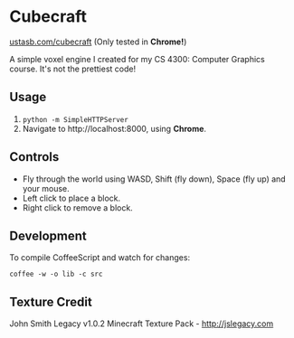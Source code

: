 # Cubecraft

[ustasb.com/cubecraft](http://ustasb.com/cubecraft) (Only tested in **Chrome!**)

A simple voxel engine I created for my CS 4300: Computer Graphics course.
It's not the prettiest code!

## Usage
1. `python -m SimpleHTTPServer`
2. Navigate to http://localhost:8000, using **Chrome**.

## Controls
- Fly through the world using WASD, Shift (fly down), Space (fly up) and your mouse.
- Left click to place a block.
- Right click to remove a block.

## Development

To compile CoffeeScript and watch for changes:

    coffee -w -o lib -c src

## Texture Credit
John Smith Legacy v1.0.2 Minecraft Texture Pack - http://jslegacy.com
